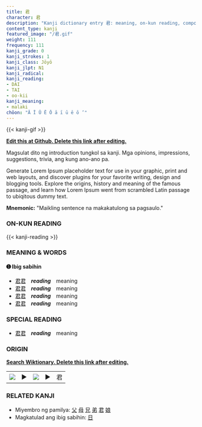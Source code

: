 ```yaml
---
title: 君
character: 君
description: "Kanji dictionary entry 君: meaning, on-kun reading, compounds, origin, related kanji"
content_type: kanji
featured_image: "/君.gif"
weight: 111
frequency: 111
kanji_grade: 0
kanji_strokes: 1
kanji_class: Jōyō
kanji_jlpt: N1
kanji_radical: 
kanji_reading: 
- DAI
- TAI
- oo-kii
kanji_meaning:
- malaki
chōon: "Ā Ī Ū Ē Ō ā ī ū ē ō ’"
---
```

[//]: # (Don't edit the line below. Kanji animated GIF code is automatically generated.)
{{< kanji-gif >}}

[//]: # (Edit below this line.)

**[Edit this at Github. Delete this link after editing.](https://github.com/tim0g/tim/tree/main/content/kanji/君/index.md)**

Magsulat dito ng introduction tungkol sa kanji. Mga opinions, impressions, suggestions, trivia, ang kung ano-ano pa.

Generate Lorem Ipsum placeholder text for use in your graphic, print and web layouts, and discover plugins for your favorite writing, design and blogging tools. Explore the origins, history and meaning of the famous passage, and learn how Lorem Ipsum went from scrambled Latin passage to ubiqitous dummy text.
 
**Mnemonic:** "Maikling sentence na makakatulong sa pagsaulo."

### ON-KUN READING

[//]: # (Don't edit the line below. ON-KUN READING code is automatically generated.)
{{< kanji-reading >}}

### MEANING & WORDS

#### ➊ **Ibig sabihin**
  - [君](../君)[君](../君)　***reading***　meaning
  - [君](../君)[君](../君)　***reading***　meaning
  - [君](../君)[君](../君)　***reading***　meaning
  - [君](../君)[君](../君)　***reading***　meaning

### SPECIAL READING
  - [君](../君)[君](../君)　***reading***　meaning

### ORIGIN

**[Search Wiktionary. Delete this link after editing.](https://wiktionary.org/wiki/君)**
<table class="kanji-table"><tr><td>
<img src="60px-君-bronze.svg.png">
</td><td>▶</td><td>
<img src="60px-君-oracle.svg.png">
</td><td>▶</td>
<td class="kanji-origin">君</td>
</tr></table>

### RELATED KANJI
- Miyembro ng pamilya: [父](../父) [母](../母) [兄](../兄) [弟](../弟) [君](../君) [娘](../娘)
- Magkatulad ang ibig sabihin: [日](../日)
